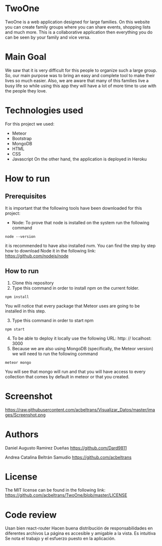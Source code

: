 # TwoOne
TwoOne is a web application designed for large families. On this website you can create family groups where you can share events, shopping lists and much more. This is a collaborative application then everything you do can be seen by your family and vice versa.

# Main Goal
We saw that it is very difficult for this people to organize such a large group. So, our main purpose was to bring an easy and complete tool to make their lives so much easier. Also, we are aware that many of this families live a busy life so while using this app they will have a lot of more time to use with the people they love.

# Technologies used
For this project we used:
- Meteor
- Bootstrap
- MongoDB
- HTML
- CSS
- Javascript
On the other hand, the application is deployed in Heroku

# How to run
## Prerequisites
It is important that the following tools have been downloaded for this project:
- Node:
To prove that node is installed on the system run the following command
```
node --version
```
it is recommended to have also installed nvm. 
You can find the step by step how to download Node it in the following link: https://github.com/nodejs/node

## How to run
1. Clone this repository
2. Type this command in order to install npm on the current folder. 
```
npm install
```
You will notice that every package that Meteor uses are going to be installed in this step.

3. Type this command in order to start npm
```
npm start
```
4. To be able to deploy it locally use the following URL: http: // localhost: 3000
5. Because we are also using MongoDB (specifically, the Meteor version) we will need to run the following command
```
meteor mongo
```
You will see that mongo will run and that you will have access to every collection that comes by default in meteor or that you created.

# Screenshot
https://raw.githubusercontent.com/acbeltrans/Visualizar_Datos/master/images/Screenshot.png

# Authors
Daniel Augusto Ramirez Dueñas
https://github.com/Dard9811

Andrea Catalina Beltrán Samudio
https://github.com/acbeltrans


# License 
The MIT license can be found in the following link: https://github.com/acbeltrans/TwoOne/blob/master/LICENSE

# Code review
Usan bien react-router
Hacen buena distribución de responsabilidades en diferentes archivos 
La página es accesible y amigable a la vista. Es intuitiva
Se nota el trabajo y el esfuerzo puesto en la aplicación.
